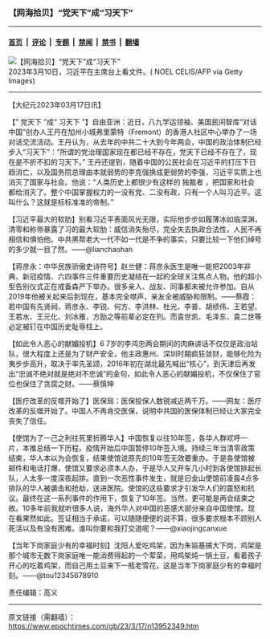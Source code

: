 ### 【网海拾贝】“党天下”成“习天下”

---

#### [首页](../../../..?n13952349) &nbsp;|&nbsp; [评论](../../../../../epoch-comment?n13952349) &nbsp;|&nbsp; [专题](../../../../../epoch-special?n13952349) &nbsp;|&nbsp; [禁闻](../../../../../epoch-news?n13952349) &nbsp;|&nbsp; [禁书](../../../../../books?n13952349) &nbsp;|&nbsp; [翻墙](https://github.com/gfw-breaker/nogfw/blob/master/README.md?n13952349)


<div><img alt="【网海拾贝】“党天下”成“习天下”" class="attachment-djy_600_400 size-djy_600_400 wp-post-image" src="https://i.epochtimes.com/assets/uploads/2023/03/id13947071-GettyImages-1247965768-600x400.jpg"/>
<div class="caption">
 2023年3月10日，习近平在主席台上看文件。( NOEL CELIS/AFP via Getty Images)
</div></div><hr/><div class="post_content" id="artbody" itemprop="articleBody">
 <!-- article content begin -->
 <p>
  【大纪元2023年03月17日讯】
 </p>
 <p>
  【“
  <ok href="https://www.epochtimes.com/gb/tag/%E5%85%9A%E5%A4%A9%E4%B8%8B.html">
   党天下
  </ok>
  ”成“
  <ok href="https://www.epochtimes.com/gb/tag/%E4%B9%A0%E5%A4%A9%E4%B8%8B.html">
   习天下
  </ok>
  ”】自由亚洲：近日，八九学运领袖、美国民间智库“对话中国”创办人王丹在加州小城弗里蒙特（Fremont）的香港人社区中心举办了一场对话交流活动。王丹认为，从去年的中共二十大到今年两会，中国的政治体制已经步入“习天下”：“所谓的党治理国家现在都已经不存在，党天下已经不存在了，现在是不折不扣的习天下。” 王丹还提到，随着中国的公民社会在习近平的打压下日趋消亡，以及国务院总理由本就弱势的李克强换成更弱势的李强，习近平实质上也消灭了国家与社会。他说：“人类历史上都很少有这样的
  <ok href="https://www.epochtimes.com/gb/tag/%E7%8B%AC%E8%A3%81%E8%80%85.html">
   独裁者
  </ok>
  ，把国家和社会都给消灭了。整个中国掌握权力的一没有党、二没有政，只有一个人叫习近平。这叫什么？这就是标标准准的帝制。”
 </p>
 <p>
  【习近平最大的软肋】别看习近平表面风光无限，实际他步步如履薄冰如临深渊，清零和称帝暴露了习的最大软肋：威信消失殆尽，完全失去执政合法性，人民不再相信和惧怕他。中共黑帮老大一代不如一代是不争的事实，只要比较一下他们绰号的多少就一目了然。——@lianchaohan
 </p>
 <p>
  【蒋彦永：中华民族骄傲史诗符号】赵兰健：蒋彦永医生是唯一能把2003年非典、新冠疫情、六四事件三件重要历史凝结在一起的全球关注焦点人物。他的超小型告别仪式正在戒备森严下举办。很多亲人、战友、同事都未被允许参加。自从2019年他被关起来后到现在，基本完全噤声，亲友全被威胁和限制。——蔡霞：若中国有先贤祠，蒋彦永、李锐、何方、李洪林、杜光、李普、胡绩伟、王若望、王若水、王元化、刘冰雁，方励之等前辈必定在列。而袁世凯、毛泽东、袁二世等必定被钉在中国历史耻辱柱上。
 </p>
 <p>
  【如此令人恶心的献媚投机】6 7岁的李鸿忠两会期间的肉麻讲话不仅仅是政治站队，很大程度上还是为了财产安全，他主政惠州、深圳时期疯狂敛财，能够化险为夷步步高升，取决于率先圣颂，2016年初在湖北最先喊出“核心”，到天津后再发出“忠诚不绝对就是绝对不忠诚”的金句，如此令人恶心的献媚投机，不仅保住了官位也保住了贪腐之财。——蔡慎坤
 </p>
 <p>
  【医疗改革的反噬开始了】医保局：医保投保人数锐减近两千万。——网友：医疗改革的反噬开始了。中国人不再肯交医保，说明中共国的医保体制已经让大家完全丧失了信任。
 </p>
 <p>
  【使馆为了一己之利往死里折腾华人】中国恢复以往10年签，各华人群欢呼一片，本推总结一下历程。疫情开始后中国暂停10年签入境。持续三年当清零政策结束，华人本以为会恢复，结果使馆说原先的10年签无效要重办。于是各使馆被邮件和电话打爆，使馆又要求必须本人办，于是华人又开车几小时到各使馆排起长队，人太多一度深夜起排。直到一次恶性事件发生，就是旧金山使馆前凌晨4点多排队的华人被袭击和抢劫，送进医院。使馆的这些要求才引发华人们的震怒和抗议。最终在这一系列事件的作用下，恢复了10年签。当然，更可能是两会结束之故。10多年前我就听很多人说，海外华人对中国的恶感大部分来自中国使馆。现在看果然如此。签证相当于承诺，可以随随便便的说不算，很多要求根本不顾别人死活以及有没有困难。谁叫你要和我打交道呢？——@xiaojingcanxue
 </p>
 <p>
  【当年下岗家庭少有的幸福时刻】沈阳人爱吃鸡架，因为朱镕基搞大下岗，鸡架是那个城市无数下岗家庭唯一能消费得起的一个荤菜，用鸡架炖一锅土豆，看着孩子开心的吃着鸡架，而自己用土豆来下一瓶老雪花，这是当年下岗家庭少有的幸福时刻。——@tou12345678910
 </p>
 <p>
  责任编辑：高义
 </p>
 <!-- article content end -->
 <div id="below_article_ad">
 </div>
</div>


---

原文链接（需翻墙）：https://www.epochtimes.com/gb/23/3/17/n13952349.htm